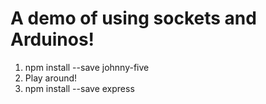# A demo of using sockets and Arduinos!

1. npm install --save johnny-five
  1. Play around!
2. npm install --save express